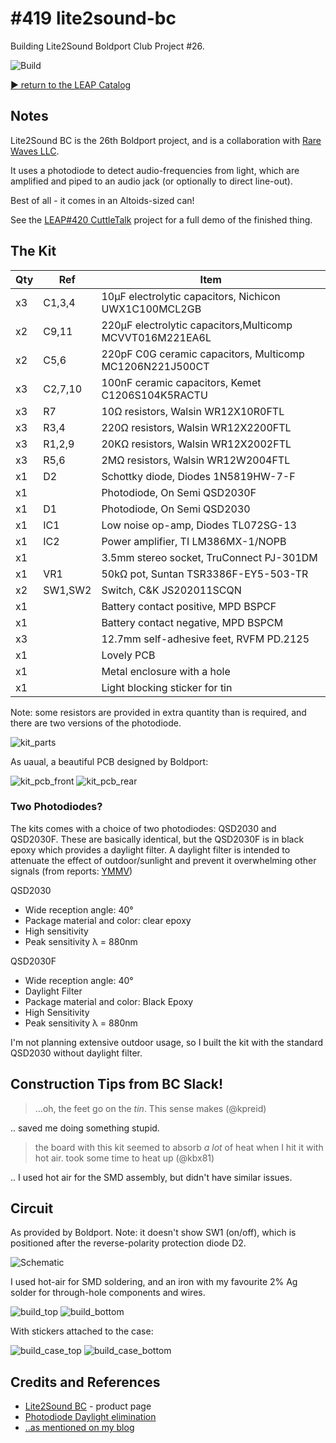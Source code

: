 # #419 lite2sound-bc

Building Lite2Sound Boldport Club Project #26.

![Build](./assets/lite2sound-bc_build.jpg?raw=true)

[:arrow_forward: return to the LEAP Catalog](https://leap.tardate.com)

## Notes

Lite2Sound BC is the 26th Boldport project, and is a collaboration with [Rare Waves LLC](http://rarewaves.net/).

It uses a photodiode to detect audio-frequencies from light, which are amplified and piped to an audio jack (or optionally to direct line-out).

Best of all - it comes in an Altoids-sized can!

See the [LEAP#420 CuttleTalk](./CuttleTalk) project for a full demo of the finished thing.

## The Kit

| Qty | Ref      | Item                                                     |
|-----|----------|----------------------------------------------------------|
| x3  | C1,3,4   | 10µF electrolytic capacitors, Nichicon UWX1C100MCL2GB    |
| x2  | C9,11    | 220µF electrolytic capacitors,Multicomp MCVVT016M221EA6L |
| x2  | C5,6     | 220pF C0G ceramic capacitors, Multicomp MC1206N221J500CT |
| x3  | C2,7,10  | 100nF ceramic capacitors, Kemet C1206S104K5RACTU         |
| x3  | R7       | 10Ω resistors, Walsin WR12X10R0FTL                       |
| x3  | R3,4     | 220Ω resistors, Walsin WR12X2200FTL                      |
| x3  | R1,2,9   | 20KΩ resistors, Walsin WR12X2002FTL                      |
| x3  | R5,6     | 2MΩ resistors, Walsin WR12W2004FTL                       |
| x1  | D2       | Schottky diode, Diodes 1N5819HW-7-F                      |
| x1  |          | Photodiode, On Semi QSD2030F                             |
| x1  | D1       | Photodiode, On Semi QSD2030                              |
| x1  | IC1      | Low noise op-amp, Diodes TL072SG-13                      |
| x1  | IC2      | Power amplifier, TI LM386MX-1/NOPB                       |
| x1  |          | 3.5mm stereo socket, TruConnect PJ-301DM                 |
| x1  | VR1      | 50kΩ pot, Suntan TSR3386F-EY5-503-TR                     |
| x2  | SW1,SW2  | Switch, C&K JS202011SCQN                                 |
| x1  |          | Battery contact positive, MPD BSPCF                      |
| x1  |          | Battery contact negative, MPD BSPCM                      |
| x3  |          | 12.7mm self-adhesive feet, RVFM PD.2125                  |
| x1  |          | Lovely PCB                                               |
| x1  |          | Metal enclosure with a hole                              |
| x1  |          | Light blocking sticker for tin                           |

Note: some resistors are provided in extra quantity than is required, and there are
two versions of the photodiode.


![kit_parts](./assets/kit_parts.jpg?raw=true)

As uaual, a beautiful PCB designed by Boldport:

![kit_pcb_front](./assets/kit_pcb_front.jpg?raw=true)
![kit_pcb_rear](./assets/kit_pcb_rear.jpg?raw=true)


### Two Photodiodes?

The kits comes with a choice of two photodiodes: QSD2030 and QSD2030F.
These are basically identical, but the QSD2030F is in black epoxy which provides a daylight filter.
A daylight filter is intended to attenuate the effect of outdoor/sunlight and prevent it overwhelming
other signals (from reports: [YMMV](https://www.electronicspoint.com/threads/photodiode-daylight-elimination.259609/))

QSD2030

* Wide reception angle: 40°
* Package material and color: clear epoxy
* High sensitivity
* Peak sensitivity λ = 880nm

QSD2030F

* Wide reception angle: 40°
* Daylight Filter
* Package material and color: Black Epoxy
* High Sensitivity
* Peak sensitivity λ = 880nm

I'm not planning extensive outdoor usage, so I built the kit with the standard QSD2030 without daylight filter.



## Construction Tips from BC Slack!

> …oh, the feet go on the _tin_. This sense makes (@kpreid)

.. saved me doing something stupid.


> the board with this kit seemed to absorb _a lot_ of heat when I hit it with hot air. took some time to heat up (@kbx81)

.. I used hot air for the SMD assembly, but didn't have similar issues.


## Circuit

As provided by Boldport. Note: it doesn't show SW1 (on/off), which is positioned after
the reverse-polarity protection diode D2.

![Schematic](https://static1.squarespace.com/static/539604e8e4b0d1f9ffe9ff0b/t/5b17a53570a6ad549b443918/1530529918270/Lite2Sound_BC_schematic.png?format=2500w)

I used hot-air for SMD soldering, and an iron with my favourite 2% Ag solder for through-hole components and wires.

![build_top](./assets/build_top.jpg?raw=true)
![build_bottom](./assets/build_bottom.jpg?raw=true)

With stickers attached to the case:

![build_case_top](./assets/build_case_top.jpg?raw=true)
![build_case_bottom](./assets/build_case_bottom.jpg?raw=true)


## Credits and References
* [Lite2Sound BC](https://www.boldport.com/products/lite2sound-bc) - product page
* [Photodiode Daylight elimination](https://www.electronicspoint.com/threads/photodiode-daylight-elimination.259609/)
* [..as mentioned on my blog](https://blog.tardate.com/2018/10/leap419-boldport-lite2sound.html)
